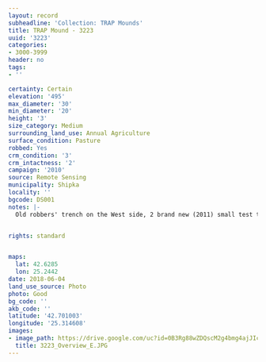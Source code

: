 ```yaml
---
layout: record
subheadline: 'Collection: TRAP Mounds'
title: TRAP Mound - 3223
uuid: '3223'
categories:
- 3000-3999
header: no
tags:
- ''

certainty: Certain
elevation: '495'
max_diameter: '30'
min_diameter: '20'
height: '3'
size_category: Medium
surrounding_land_use: Annual Agriculture
surface_condition: Pasture
robbed: Yes
crm_condition: '3'
crm_intactness: '2'
campaign: '2010'
source: Remote Sensing
municipality: Shipka
locality: ''
bgcode: DS001
notes: |-
  Old robbers' trench on the West side, 2 brand new (2011) small test trenches on E side.


rights: standard


maps:
  lat: 42.6285
  lon: 25.2442
date: 2018-06-04
land_use_source: Photo
photo: Good
bg_code: ''
akb_code: ''
latitude: '42.701003'
longitude: '25.314608'
images:
- image_path: https://drive.google.com/uc?id=0B3Rg88wZDQscM2g4bmg4ajJIczQ
  title: 3223_Overview_E.JPG
---
```

